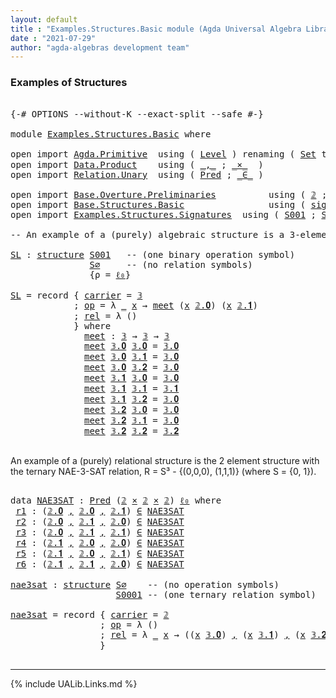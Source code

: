 ```yaml
---
layout: default
title : "Examples.Structures.Basic module (Agda Universal Algebra Library)"
date : "2021-07-29"
author: "agda-algebras development team"
---
```


### <a id="examples-of-structures">Examples of Structures</a>

<pre class="Agda">

<a id="240" class="Symbol">{-#</a> <a id="244" class="Keyword">OPTIONS</a> <a id="252" class="Pragma">--without-K</a> <a id="264" class="Pragma">--exact-split</a> <a id="278" class="Pragma">--safe</a> <a id="285" class="Symbol">#-}</a>

<a id="290" class="Keyword">module</a> <a id="297" href="Examples.Structures.Basic.html" class="Module">Examples.Structures.Basic</a> <a id="323" class="Keyword">where</a>

<a id="330" class="Keyword">open</a> <a id="335" class="Keyword">import</a> <a id="342" href="Agda.Primitive.html" class="Module">Agda.Primitive</a>  <a id="358" class="Keyword">using</a> <a id="364" class="Symbol">(</a> <a id="366" href="Agda.Primitive.html#597" class="Postulate">Level</a> <a id="372" class="Symbol">)</a> <a id="374" class="Keyword">renaming</a> <a id="383" class="Symbol">(</a> <a id="385" href="Agda.Primitive.html#326" class="Primitive">Set</a> <a id="389" class="Symbol">to</a> <a id="392" class="Primitive">Type</a> <a id="397" class="Symbol">;</a> <a id="399" href="Agda.Primitive.html#764" class="Primitive">lzero</a> <a id="405" class="Symbol">to</a> <a id="408" class="Primitive">ℓ₀</a> <a id="411" class="Symbol">)</a>
<a id="413" class="Keyword">open</a> <a id="418" class="Keyword">import</a> <a id="425" href="Data.Product.html" class="Module">Data.Product</a>    <a id="441" class="Keyword">using</a> <a id="447" class="Symbol">(</a> <a id="449" href="Agda.Builtin.Sigma.html#236" class="InductiveConstructor Operator">_,_</a> <a id="453" class="Symbol">;</a> <a id="455" href="Data.Product.html#1167" class="Function Operator">_×_</a>  <a id="460" class="Symbol">)</a>
<a id="462" class="Keyword">open</a> <a id="467" class="Keyword">import</a> <a id="474" href="Relation.Unary.html" class="Module">Relation.Unary</a>  <a id="490" class="Keyword">using</a> <a id="496" class="Symbol">(</a> <a id="498" href="Relation.Unary.html#1101" class="Function">Pred</a> <a id="503" class="Symbol">;</a> <a id="505" href="Relation.Unary.html#1523" class="Function Operator">_∈_</a> <a id="509" class="Symbol">)</a>

<a id="512" class="Keyword">open</a> <a id="517" class="Keyword">import</a> <a id="524" href="Base.Overture.Preliminaries.html" class="Module">Base.Overture.Preliminaries</a>          <a id="561" class="Keyword">using</a> <a id="567" class="Symbol">(</a> <a id="569" href="Base.Overture.Preliminaries.html#3766" class="Datatype">𝟚</a> <a id="571" class="Symbol">;</a> <a id="573" href="Base.Overture.Preliminaries.html#3863" class="Datatype">𝟛</a> <a id="575" class="Symbol">)</a>
<a id="577" class="Keyword">open</a> <a id="582" class="Keyword">import</a> <a id="589" href="Base.Structures.Basic.html" class="Module">Base.Structures.Basic</a>                <a id="626" class="Keyword">using</a> <a id="632" class="Symbol">(</a> <a id="634" href="Base.Structures.Basic.html#1264" class="Record">signature</a> <a id="644" class="Symbol">;</a> <a id="646" href="Base.Structures.Basic.html#1598" class="Record">structure</a> <a id="656" class="Symbol">)</a>
<a id="658" class="Keyword">open</a> <a id="663" class="Keyword">import</a> <a id="670" href="Examples.Structures.Signatures.html" class="Module">Examples.Structures.Signatures</a>  <a id="702" class="Keyword">using</a> <a id="708" class="Symbol">(</a> <a id="710" href="Examples.Structures.Signatures.html#1038" class="Function">S001</a> <a id="715" class="Symbol">;</a> <a id="717" href="Examples.Structures.Signatures.html#710" class="Function">S∅</a> <a id="720" class="Symbol">;</a> <a id="722" href="Examples.Structures.Signatures.html#1181" class="Function">S0001</a> <a id="728" class="Symbol">)</a>

<a id="731" class="Comment">-- An example of a (purely) algebraic structure is a 3-element meet semilattice.</a>

<a id="SL"></a><a id="813" href="Examples.Structures.Basic.html#813" class="Function">SL</a> <a id="816" class="Symbol">:</a> <a id="818" href="Base.Structures.Basic.html#1598" class="Record">structure</a> <a id="828" href="Examples.Structures.Signatures.html#1038" class="Function">S001</a>   <a id="835" class="Comment">-- (one binary operation symbol)</a>
               <a id="883" href="Examples.Structures.Signatures.html#710" class="Function">S∅</a>     <a id="890" class="Comment">-- (no relation symbols)</a>
               <a id="930" class="Symbol">{</a><a id="931" class="Argument">ρ</a> <a id="933" class="Symbol">=</a> <a id="935" href="Examples.Structures.Basic.html#408" class="Primitive">ℓ₀</a><a id="937" class="Symbol">}</a>

<a id="940" href="Examples.Structures.Basic.html#813" class="Function">SL</a> <a id="943" class="Symbol">=</a> <a id="945" class="Keyword">record</a> <a id="952" class="Symbol">{</a> <a id="954" href="Base.Structures.Basic.html#1750" class="Field">carrier</a> <a id="962" class="Symbol">=</a> <a id="964" href="Base.Overture.Preliminaries.html#3863" class="Datatype">𝟛</a>
            <a id="978" class="Symbol">;</a> <a id="980" href="Base.Structures.Basic.html#1769" class="Field">op</a> <a id="983" class="Symbol">=</a> <a id="985" class="Symbol">λ</a> <a id="987" href="Examples.Structures.Basic.html#987" class="Bound">_</a> <a id="989" href="Examples.Structures.Basic.html#989" class="Bound">x</a> <a id="991" class="Symbol">→</a> <a id="993" href="Examples.Structures.Basic.html#1073" class="Function">meet</a> <a id="998" class="Symbol">(</a><a id="999" href="Examples.Structures.Basic.html#989" class="Bound">x</a> <a id="1001" href="Base.Overture.Preliminaries.html#3816" class="InductiveConstructor">𝟚.𝟎</a><a id="1004" class="Symbol">)</a> <a id="1006" class="Symbol">(</a><a id="1007" href="Examples.Structures.Basic.html#989" class="Bound">x</a> <a id="1009" href="Base.Overture.Preliminaries.html#3825" class="InductiveConstructor">𝟚.𝟏</a><a id="1012" class="Symbol">)</a>
            <a id="1026" class="Symbol">;</a> <a id="1028" href="Base.Structures.Basic.html#1853" class="Field">rel</a> <a id="1032" class="Symbol">=</a> <a id="1034" class="Symbol">λ</a> <a id="1036" class="Symbol">()</a>
            <a id="1051" class="Symbol">}</a> <a id="1053" class="Keyword">where</a>
              <a id="1073" href="Examples.Structures.Basic.html#1073" class="Function">meet</a> <a id="1078" class="Symbol">:</a> <a id="1080" href="Base.Overture.Preliminaries.html#3863" class="Datatype">𝟛</a> <a id="1082" class="Symbol">→</a> <a id="1084" href="Base.Overture.Preliminaries.html#3863" class="Datatype">𝟛</a> <a id="1086" class="Symbol">→</a> <a id="1088" href="Base.Overture.Preliminaries.html#3863" class="Datatype">𝟛</a>
              <a id="1104" href="Examples.Structures.Basic.html#1073" class="Function">meet</a> <a id="1109" href="Base.Overture.Preliminaries.html#3882" class="InductiveConstructor">𝟛.𝟎</a> <a id="1113" href="Base.Overture.Preliminaries.html#3882" class="InductiveConstructor">𝟛.𝟎</a> <a id="1117" class="Symbol">=</a> <a id="1119" href="Base.Overture.Preliminaries.html#3882" class="InductiveConstructor">𝟛.𝟎</a>
              <a id="1137" href="Examples.Structures.Basic.html#1073" class="Function">meet</a> <a id="1142" href="Base.Overture.Preliminaries.html#3882" class="InductiveConstructor">𝟛.𝟎</a> <a id="1146" href="Base.Overture.Preliminaries.html#3891" class="InductiveConstructor">𝟛.𝟏</a> <a id="1150" class="Symbol">=</a> <a id="1152" href="Base.Overture.Preliminaries.html#3882" class="InductiveConstructor">𝟛.𝟎</a>
              <a id="1170" href="Examples.Structures.Basic.html#1073" class="Function">meet</a> <a id="1175" href="Base.Overture.Preliminaries.html#3882" class="InductiveConstructor">𝟛.𝟎</a> <a id="1179" href="Base.Overture.Preliminaries.html#3900" class="InductiveConstructor">𝟛.𝟐</a> <a id="1183" class="Symbol">=</a> <a id="1185" href="Base.Overture.Preliminaries.html#3882" class="InductiveConstructor">𝟛.𝟎</a>
              <a id="1203" href="Examples.Structures.Basic.html#1073" class="Function">meet</a> <a id="1208" href="Base.Overture.Preliminaries.html#3891" class="InductiveConstructor">𝟛.𝟏</a> <a id="1212" href="Base.Overture.Preliminaries.html#3882" class="InductiveConstructor">𝟛.𝟎</a> <a id="1216" class="Symbol">=</a> <a id="1218" href="Base.Overture.Preliminaries.html#3882" class="InductiveConstructor">𝟛.𝟎</a>
              <a id="1236" href="Examples.Structures.Basic.html#1073" class="Function">meet</a> <a id="1241" href="Base.Overture.Preliminaries.html#3891" class="InductiveConstructor">𝟛.𝟏</a> <a id="1245" href="Base.Overture.Preliminaries.html#3891" class="InductiveConstructor">𝟛.𝟏</a> <a id="1249" class="Symbol">=</a> <a id="1251" href="Base.Overture.Preliminaries.html#3891" class="InductiveConstructor">𝟛.𝟏</a>
              <a id="1269" href="Examples.Structures.Basic.html#1073" class="Function">meet</a> <a id="1274" href="Base.Overture.Preliminaries.html#3891" class="InductiveConstructor">𝟛.𝟏</a> <a id="1278" href="Base.Overture.Preliminaries.html#3900" class="InductiveConstructor">𝟛.𝟐</a> <a id="1282" class="Symbol">=</a> <a id="1284" href="Base.Overture.Preliminaries.html#3882" class="InductiveConstructor">𝟛.𝟎</a>
              <a id="1302" href="Examples.Structures.Basic.html#1073" class="Function">meet</a> <a id="1307" href="Base.Overture.Preliminaries.html#3900" class="InductiveConstructor">𝟛.𝟐</a> <a id="1311" href="Base.Overture.Preliminaries.html#3882" class="InductiveConstructor">𝟛.𝟎</a> <a id="1315" class="Symbol">=</a> <a id="1317" href="Base.Overture.Preliminaries.html#3882" class="InductiveConstructor">𝟛.𝟎</a>
              <a id="1335" href="Examples.Structures.Basic.html#1073" class="Function">meet</a> <a id="1340" href="Base.Overture.Preliminaries.html#3900" class="InductiveConstructor">𝟛.𝟐</a> <a id="1344" href="Base.Overture.Preliminaries.html#3891" class="InductiveConstructor">𝟛.𝟏</a> <a id="1348" class="Symbol">=</a> <a id="1350" href="Base.Overture.Preliminaries.html#3882" class="InductiveConstructor">𝟛.𝟎</a>
              <a id="1368" href="Examples.Structures.Basic.html#1073" class="Function">meet</a> <a id="1373" href="Base.Overture.Preliminaries.html#3900" class="InductiveConstructor">𝟛.𝟐</a> <a id="1377" href="Base.Overture.Preliminaries.html#3900" class="InductiveConstructor">𝟛.𝟐</a> <a id="1381" class="Symbol">=</a> <a id="1383" href="Base.Overture.Preliminaries.html#3900" class="InductiveConstructor">𝟛.𝟐</a>

</pre>

An example of a (purely) relational structure is the 2 element structure with
the ternary NAE-3-SAT relation, R = S³ - {(0,0,0), (1,1,1)} (where S = {0, 1}).

<pre class="Agda">

<a id="1573" class="Keyword">data</a> <a id="NAE3SAT"></a><a id="1578" href="Examples.Structures.Basic.html#1578" class="Datatype">NAE3SAT</a> <a id="1586" class="Symbol">:</a> <a id="1588" href="Relation.Unary.html#1101" class="Function">Pred</a> <a id="1593" class="Symbol">(</a><a id="1594" href="Base.Overture.Preliminaries.html#3766" class="Datatype">𝟚</a> <a id="1596" href="Data.Product.html#1167" class="Function Operator">×</a> <a id="1598" href="Base.Overture.Preliminaries.html#3766" class="Datatype">𝟚</a> <a id="1600" href="Data.Product.html#1167" class="Function Operator">×</a> <a id="1602" href="Base.Overture.Preliminaries.html#3766" class="Datatype">𝟚</a><a id="1603" class="Symbol">)</a> <a id="1605" href="Examples.Structures.Basic.html#408" class="Primitive">ℓ₀</a> <a id="1608" class="Keyword">where</a>
 <a id="NAE3SAT.r1"></a><a id="1615" href="Examples.Structures.Basic.html#1615" class="InductiveConstructor">r1</a> <a id="1618" class="Symbol">:</a> <a id="1620" class="Symbol">(</a><a id="1621" href="Base.Overture.Preliminaries.html#3816" class="InductiveConstructor">𝟚.𝟎</a> <a id="1625" href="Agda.Builtin.Sigma.html#236" class="InductiveConstructor Operator">,</a> <a id="1627" href="Base.Overture.Preliminaries.html#3816" class="InductiveConstructor">𝟚.𝟎</a> <a id="1631" href="Agda.Builtin.Sigma.html#236" class="InductiveConstructor Operator">,</a> <a id="1633" href="Base.Overture.Preliminaries.html#3825" class="InductiveConstructor">𝟚.𝟏</a><a id="1636" class="Symbol">)</a> <a id="1638" href="Relation.Unary.html#1523" class="Function Operator">∈</a> <a id="1640" href="Examples.Structures.Basic.html#1578" class="Datatype">NAE3SAT</a>
 <a id="NAE3SAT.r2"></a><a id="1649" href="Examples.Structures.Basic.html#1649" class="InductiveConstructor">r2</a> <a id="1652" class="Symbol">:</a> <a id="1654" class="Symbol">(</a><a id="1655" href="Base.Overture.Preliminaries.html#3816" class="InductiveConstructor">𝟚.𝟎</a> <a id="1659" href="Agda.Builtin.Sigma.html#236" class="InductiveConstructor Operator">,</a> <a id="1661" href="Base.Overture.Preliminaries.html#3825" class="InductiveConstructor">𝟚.𝟏</a> <a id="1665" href="Agda.Builtin.Sigma.html#236" class="InductiveConstructor Operator">,</a> <a id="1667" href="Base.Overture.Preliminaries.html#3816" class="InductiveConstructor">𝟚.𝟎</a><a id="1670" class="Symbol">)</a> <a id="1672" href="Relation.Unary.html#1523" class="Function Operator">∈</a> <a id="1674" href="Examples.Structures.Basic.html#1578" class="Datatype">NAE3SAT</a>
 <a id="NAE3SAT.r3"></a><a id="1683" href="Examples.Structures.Basic.html#1683" class="InductiveConstructor">r3</a> <a id="1686" class="Symbol">:</a> <a id="1688" class="Symbol">(</a><a id="1689" href="Base.Overture.Preliminaries.html#3816" class="InductiveConstructor">𝟚.𝟎</a> <a id="1693" href="Agda.Builtin.Sigma.html#236" class="InductiveConstructor Operator">,</a> <a id="1695" href="Base.Overture.Preliminaries.html#3825" class="InductiveConstructor">𝟚.𝟏</a> <a id="1699" href="Agda.Builtin.Sigma.html#236" class="InductiveConstructor Operator">,</a> <a id="1701" href="Base.Overture.Preliminaries.html#3825" class="InductiveConstructor">𝟚.𝟏</a><a id="1704" class="Symbol">)</a> <a id="1706" href="Relation.Unary.html#1523" class="Function Operator">∈</a> <a id="1708" href="Examples.Structures.Basic.html#1578" class="Datatype">NAE3SAT</a>
 <a id="NAE3SAT.r4"></a><a id="1717" href="Examples.Structures.Basic.html#1717" class="InductiveConstructor">r4</a> <a id="1720" class="Symbol">:</a> <a id="1722" class="Symbol">(</a><a id="1723" href="Base.Overture.Preliminaries.html#3825" class="InductiveConstructor">𝟚.𝟏</a> <a id="1727" href="Agda.Builtin.Sigma.html#236" class="InductiveConstructor Operator">,</a> <a id="1729" href="Base.Overture.Preliminaries.html#3816" class="InductiveConstructor">𝟚.𝟎</a> <a id="1733" href="Agda.Builtin.Sigma.html#236" class="InductiveConstructor Operator">,</a> <a id="1735" href="Base.Overture.Preliminaries.html#3816" class="InductiveConstructor">𝟚.𝟎</a><a id="1738" class="Symbol">)</a> <a id="1740" href="Relation.Unary.html#1523" class="Function Operator">∈</a> <a id="1742" href="Examples.Structures.Basic.html#1578" class="Datatype">NAE3SAT</a>
 <a id="NAE3SAT.r5"></a><a id="1751" href="Examples.Structures.Basic.html#1751" class="InductiveConstructor">r5</a> <a id="1754" class="Symbol">:</a> <a id="1756" class="Symbol">(</a><a id="1757" href="Base.Overture.Preliminaries.html#3825" class="InductiveConstructor">𝟚.𝟏</a> <a id="1761" href="Agda.Builtin.Sigma.html#236" class="InductiveConstructor Operator">,</a> <a id="1763" href="Base.Overture.Preliminaries.html#3816" class="InductiveConstructor">𝟚.𝟎</a> <a id="1767" href="Agda.Builtin.Sigma.html#236" class="InductiveConstructor Operator">,</a> <a id="1769" href="Base.Overture.Preliminaries.html#3825" class="InductiveConstructor">𝟚.𝟏</a><a id="1772" class="Symbol">)</a> <a id="1774" href="Relation.Unary.html#1523" class="Function Operator">∈</a> <a id="1776" href="Examples.Structures.Basic.html#1578" class="Datatype">NAE3SAT</a>
 <a id="NAE3SAT.r6"></a><a id="1785" href="Examples.Structures.Basic.html#1785" class="InductiveConstructor">r6</a> <a id="1788" class="Symbol">:</a> <a id="1790" class="Symbol">(</a><a id="1791" href="Base.Overture.Preliminaries.html#3825" class="InductiveConstructor">𝟚.𝟏</a> <a id="1795" href="Agda.Builtin.Sigma.html#236" class="InductiveConstructor Operator">,</a> <a id="1797" href="Base.Overture.Preliminaries.html#3825" class="InductiveConstructor">𝟚.𝟏</a> <a id="1801" href="Agda.Builtin.Sigma.html#236" class="InductiveConstructor Operator">,</a> <a id="1803" href="Base.Overture.Preliminaries.html#3816" class="InductiveConstructor">𝟚.𝟎</a><a id="1806" class="Symbol">)</a> <a id="1808" href="Relation.Unary.html#1523" class="Function Operator">∈</a> <a id="1810" href="Examples.Structures.Basic.html#1578" class="Datatype">NAE3SAT</a>

<a id="nae3sat"></a><a id="1819" href="Examples.Structures.Basic.html#1819" class="Function">nae3sat</a> <a id="1827" class="Symbol">:</a> <a id="1829" href="Base.Structures.Basic.html#1598" class="Record">structure</a> <a id="1839" href="Examples.Structures.Signatures.html#710" class="Function">S∅</a>    <a id="1845" class="Comment">-- (no operation symbols)</a>
                    <a id="1891" href="Examples.Structures.Signatures.html#1181" class="Function">S0001</a> <a id="1897" class="Comment">-- (one ternary relation symbol)</a>

<a id="1931" href="Examples.Structures.Basic.html#1819" class="Function">nae3sat</a> <a id="1939" class="Symbol">=</a> <a id="1941" class="Keyword">record</a> <a id="1948" class="Symbol">{</a> <a id="1950" href="Base.Structures.Basic.html#1750" class="Field">carrier</a> <a id="1958" class="Symbol">=</a> <a id="1960" href="Base.Overture.Preliminaries.html#3766" class="Datatype">𝟚</a>
                 <a id="1979" class="Symbol">;</a> <a id="1981" href="Base.Structures.Basic.html#1769" class="Field">op</a> <a id="1984" class="Symbol">=</a> <a id="1986" class="Symbol">λ</a> <a id="1988" class="Symbol">()</a>
                 <a id="2008" class="Symbol">;</a> <a id="2010" href="Base.Structures.Basic.html#1853" class="Field">rel</a> <a id="2014" class="Symbol">=</a> <a id="2016" class="Symbol">λ</a> <a id="2018" href="Examples.Structures.Basic.html#2018" class="Bound">_</a> <a id="2020" href="Examples.Structures.Basic.html#2020" class="Bound">x</a> <a id="2022" class="Symbol">→</a> <a id="2024" class="Symbol">((</a><a id="2026" href="Examples.Structures.Basic.html#2020" class="Bound">x</a> <a id="2028" href="Base.Overture.Preliminaries.html#3882" class="InductiveConstructor">𝟛.𝟎</a><a id="2031" class="Symbol">)</a> <a id="2033" href="Agda.Builtin.Sigma.html#236" class="InductiveConstructor Operator">,</a> <a id="2035" class="Symbol">(</a><a id="2036" href="Examples.Structures.Basic.html#2020" class="Bound">x</a> <a id="2038" href="Base.Overture.Preliminaries.html#3891" class="InductiveConstructor">𝟛.𝟏</a><a id="2041" class="Symbol">)</a> <a id="2043" href="Agda.Builtin.Sigma.html#236" class="InductiveConstructor Operator">,</a> <a id="2045" class="Symbol">(</a><a id="2046" href="Examples.Structures.Basic.html#2020" class="Bound">x</a> <a id="2048" href="Base.Overture.Preliminaries.html#3900" class="InductiveConstructor">𝟛.𝟐</a><a id="2051" class="Symbol">))</a> <a id="2054" href="Relation.Unary.html#1523" class="Function Operator">∈</a> <a id="2056" href="Examples.Structures.Basic.html#1578" class="Datatype">NAE3SAT</a>
                 <a id="2081" class="Symbol">}</a>

</pre>

--------------------------------------

{% include UALib.Links.md %}
